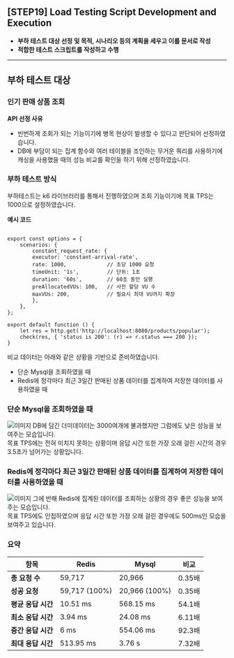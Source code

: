## [STEP19] Load Testing Script Development and Execution
- **부하 테스트 대상 선정 및 목적, 시나리오 등의 계획을 세우고 이를 문서로 작성**
- **적합한 테스트 스크립트를 작성하고 수행**

---

## 부하 테스트 대상
### 인기 판매 상품 조회
**API 선정 사유**
- 빈번하게 조회가 되는 기능이기에 병목 현상이 발생할 수 있다고 판단되어 선정하였습니다.
- DB에 부담이 되는 집계 함수와 여러 테이블을 조인하는 무거운 쿼리를 사용하기에 캐싱을 사용했을 때의 성능 비교를 확인을 하기 위해 선정하였습니다.

### 부하 테스트 방식
부하테스트는 k6 라이브러리를 통해서 진행하였으며 조회 기능이기에 목표 TPS는 1000으로 설정하였습니다.

**예시 코드**
```angular2html

export const options = {
    scenarios: {
        constant_request_rate: {
        executor: 'constant-arrival-rate',
        rate: 1000,             // 초당 1000 요청
        timeUnit: '1s',         // 단위: 1초
        duration: '60s',        // 60초 동안 실행
        preAllocatedVUs: 100,   // 사전 할당 VU 수
        maxVUs: 200,            // 필요시 최대 VU까지 확장
        },
    },
};

export default function () {
    let res = http.get('http://localhost:8080/products/popular');
    check(res, { 'status is 200': (r) => r.status === 200 });
}
```
비교 데이터는 아래와 같은 상황을 기반으로 준비하였습니다. 
- 단순 Mysql을 조회하였을 때
- Redis에 정각마다 최근 3일간 판매된 상품 데이터를 집계하여 저장한 데이터를 사용하였을 때

### 단순 Mysql을 조회하였을 때
![이미지](이미지링크~)
DB에 담긴 더미데이터는 3000여개에 불과했지만 그럼에도 낮은 성능을 보여주는 모습입니다.
<br> 목표 TPS에는 전혀 미치지 못하는 상황이며 응답 시간 또한 가장 오래 걸린 시간의 경우 3.5초가 넘어가는 상황입니다.

### Redis에 정각마다 최근 3일간 판매된 상품 데이터를 집계하여 저장한 데이터를 사용하였을 때
![이미지](이미지링크~)
그에 반해 Redis에 집계된 데이터를 조회하는 상황의 경우 좋은 성능을 보여주는 모습입니다.
<br> 목표 TPS에도 인접하였으며 응답 시간 또한 가장 오래 걸린 경우에도 500ms인 모습을 보여주고 있습니다.


### 요약
| 항목 | Redis                       | Mysql                       | 비교 |
|------|-----------------------------|-----------------------------|------------|
| **총 요청 수** | 59,717                      | 20,966                      | 0.35배 |
| **성공 요청** | 59,717 (100%)               | 20,966 (100%)               | 0.35배 |
| **평균 응답 시간** | 10.51 ms                    | 568.15 ms                   | 54.1배 |
| **최소 응답 시간** | 3.94 ms                     | 24.08 ms                    | 6.11배 |
| **중간 응답 시간** | 6 ms                        | 554.06 ms                   | 92.3배 |
| **최대 응답 시간** | 513.95 ms                   | 3.76 s                      | 7.32배 |



